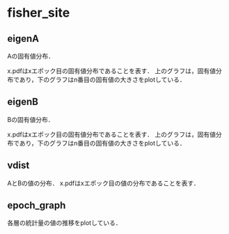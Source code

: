 # fisher_site

## eigenA

Aの固有値分布．

x.pdfはxエポック目の固有値分布であることを表す．
上のグラフは，固有値分布であり，下のグラフはn番目の固有値の大きさをplotしている．

## eigenB

Bの固有値分布．

x.pdfはxエポック目の固有値分布であることを表す．
上のグラフは，固有値分布であり，下のグラフはn番目の固有値の大きさをplotしている．

## vdist

AとBの値の分布．
x.pdfはxエポック目の値の分布であることを表す．

## epoch_graph

各層の統計量の値の推移をplotしている．

